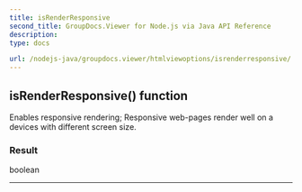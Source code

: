 ```yaml
---
title: isRenderResponsive
second_title: GroupDocs.Viewer for Node.js via Java API Reference
description: 
type: docs

url: /nodejs-java/groupdocs.viewer/htmlviewoptions/isrenderresponsive/
---
```


## isRenderResponsive()  function

 Enables responsive rendering;
 Responsive web-pages render well on a devices with different screen size.
 

### Result
boolean


---


